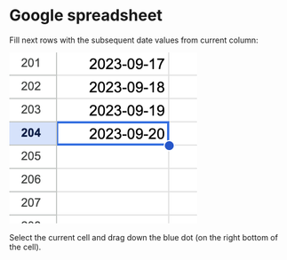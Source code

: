# Google spreadsheet

Fill next rows with the subsequent date values from current column:

![Fill dates](https://raw.githubusercontent.com/loggar/note/master/docs/resources/images/google-sheet-fill-date-drag.png)

Select the current cell and drag down the blue dot (on the right bottom of the cell).
